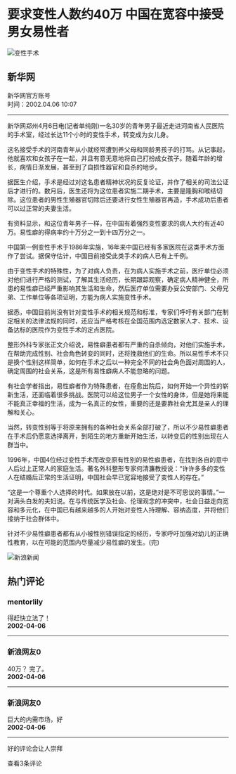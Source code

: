 # 要求变性人数约40万 中国在宽容中接受男女易性者

![变性手术](//n.sinaimg.cn/sinakd10203/238/w119h119/20221208/7ed3-a58e018751ed10b2d3ef2d3808732c16.jpg)

## 新华网

新华网官方账号  
时间：2002.04.06 10:07

---

新华网郑州4月6日电(记者单纯刚)一名30岁的青年男子最近走进河南省人民医院的手术室，经过长达11个小时的变性手术，转变成为女儿身。

这名接受手术的河南青年从小就经常遭到养父母和同龄男孩子的打骂。从记事起，他就喜欢和女孩子在一起，并且有意无意地将自己打扮成女孩子。随着年龄的增长，病情日渐发展，甚至到了自损性器官和自杀的地步。

据医生介绍，手术是经过对这名患者精神状况的反复论证，并作了相关的司法公证后才进行的。数月后，医生还将为这位患者实施二期手术，主要是隆胸和喉结切除。这位患者的男性生殖器官切除后还要进行女性生殖器官再造，手术成功后患者可以过正常的夫妻生活。

有资料显示，和这位青年男子一样，在中国有着强烈变性要求的病人大约有近40万。易性癖的得病率约十万分之一到十四万分之一。

中国第一例变性手术于1986年实施，16年来中国已经有多家医院在这类手术方面作了尝试。据保守估计，中国目前接受此类手术的病人已有上千例。

由于变性手术的特殊性，为了对病人负责，在为病人实施手术之前，医疗单位必须对他们进行严格的测试，了解其生活经历，长期跟踪观察，确定病人精神健全，所患的易性癖已经严重影响其生活和生命，然后医疗单位需要办妥公安部门、父母兄弟、工作单位等各项证明，方能为病人实施变性手术。

据悉，中国目前尚没有针对变性手术的相关规范和标准，专家们呼吁有关部门在制定相关的法律法规的同时，还应当严格考核在全国范围内选定数家人才、技术、设备达标的医院作为变性手术的定点医院。

整形外科专家张正文介绍说，易性癖患者都有严重的自杀倾向，对他们实施手术，在帮助完成性别、社会角色转变的同时，还将挽救他们的生命。所以易性手术不只是换个性别这样简单，如何在手术之后以一种完全不同的社会角色面对周围的人，确定周围的社会关系，这是所有易性癖病人不能忽略的问题。

有社会学者指出，易性癖者作为特殊患者，在痊愈出院后，如何开始一个异性的崭新生活，还面临着很多挑战。医院可以给这位男子一个女性的身体，但是她将来能不能真正幸福的生活，成为一名真正的女性，重要的还是要靠社会尤其是亲人的理解和关心。

当然，转变性别等于将原来拥有的各种社会关系全部打破了，所以不少易性癖患者在手术后仍愿意选择离开，到陌生的地方重新开始生活，以转变后的性别出现在人群当中。

1996年，中国4位经过变性手术而改变原有性别的易性癖患者，在找到各自的意中人后过上正常人的家庭生活。著名外科整形专家何清濂教授说：“许许多多的变性人在结婚后正常的生活证明，中国社会早已宽容地接受了变性人的存在。”

“这是一个尊重个人选择的时代。如果放在以前，这是绝对是不可思议的事情。”一对满头白发的夫妇说。在与传统医学及社会、伦理观念的冲突中，社会日益走向宽容和多元化，在中国已有越来越多的人开始对变性人持理解、容纳态度，并将他们接纳于社会群体中。

针对不少易性癖患者都有从小被性别错误指定的经历，专家呼吁加强对幼儿的正确性教育，以在可能的范围内尽量减少易性癖的发生。(完)

![新浪新闻](https://n.sinaimg.cn/default/80905340/20200331/sinalogo.png)

## 热门评论

### **mentorlily**
得赶快立法了！  
**2002-04-06**  

---

### **新浪网友0**
40万？ 完了。  
**2002-04-06**  

---

### **新浪网友0**
巨大的内需市场，好  
**2002-04-06**  

---

好的评论会让人崇拜

查看3条评论